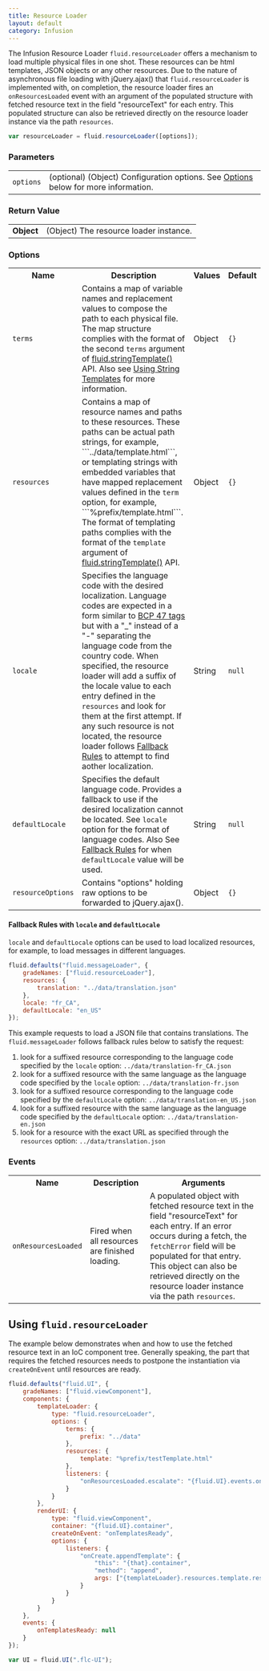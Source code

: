 ```yaml
---
title: Resource Loader
layout: default
category: Infusion
---
```


The Infusion Resource Loader ```fluid.resourceLoader``` offers a mechanism to load multiple physical files in one shot. These resources can be html templates, JSON objects or any other resources. Due to the nature of asynchronous file loading with jQuery.ajax() that ```fluid.resourceLoader``` is implemented with, on completion, the resource loader fires an ```onResourcesLoaded``` event with an argument of the populated structure with fetched resource text in the field "resourceText" for each entry. This populated structure can also be retrieved directly on the resource loader instance via the path ```resources```.

```javascript
var resourceLoader = fluid.resourceLoader([options]);
```

### Parameters ###
<table>
<tr>
    <td><code>options</code></td>
    <td>(optional) (Object) Configuration options. See <a href="#options">Options</a> below for more information.</td>
</tr>
</table>

### Return Value ###

<table>
<tr>
    <td><strong>Object</strong></td>
    <td>(Object) The resource loader instance.</td>
</tr>
</table>

### Options ###

<table>
<tr><th>Name</th><th>Description</th><th>Values</th><th>Default</th></tr>
<tr>
    <td><code>terms</code></td>
    <td>Contains a map of variable names and replacement values to compose the path to each physical file. The map structure complies with the format of the second <code>terms</code> argument of <a href="CoreAPI.html#fluid-stringtemplate-template-terms-">fluid.stringTemplate()</a> API. Also see <a href="./tutorial-usingStringTemplates/UsingStringTemplates.html">Using String Templates</a> for more information.</td>
    <td>Object</td>
    <td><code>{}</code></td>
</tr>
<tr>
    <td><code>resources</code></td>
    <td>Contains a map of resource names and paths to these resources. These paths can be actual path strings, for example, ```../data/template.html```, or templating strings with embedded variables that have mapped replacement values defined in the <code>term</code> option, for example, ```%prefix/template.html```. The format of templating paths complies with the format of the <code>template</code> argument of <a href="CoreAPI.html#fluid-stringtemplate-template-terms-">fluid.stringTemplate()</a> API.</td>
    <td>Object</td>
    <td><code>{}</code></td>
</tr>
<tr>
    <td><code>locale</code></td>
    <td>Specifies the language code with the desired localization. Language codes are expected in a form similar to <a href="https://tools.ietf.org/html/bcp47">BCP 47 tags</a> but with a "_" instead of a "-" separating the language code from the country code. When specified, the resource loader will add a suffix of the locale value to each entry defined in the <code>resources</code> and look for them at the first attempt. If any such resource is not located, the resource loader follows <a href="ResourceLoader.html#fallback-rules-with-locale-and-defaultlocale">Fallback Rules</a> to attempt to find aother localization.</td>
    <td>String</td>
    <td><code>null</code></td>
</tr>
<tr>
    <td><code>defaultLocale</code></td>
    <td>Specifies the default language code. Provides a fallback to use if the desired localization cannot be located. See <code>locale</code> option for the format of language codes. Also See <a href="ResourceLoader.html#fallback-rules-with-locale-and-defaultlocale">Fallback Rules</a> for when <code>defaultLocale</code> value will be used.</td>
    <td>String</td>
    <td><code>null</code></td>
</tr>
<tr>
    <td><code>resourceOptions</code></td>
    <td>Contains "options" holding raw options to be forwarded to jQuery.ajax().</td>
    <td>Object</td>
    <td><code>{}</code></td>
</tr>
</table>

#### Fallback Rules with ```locale``` and ```defaultLocale``` ####

```locale``` and ```defaultLocale``` options can be used to load localized resources, for example, to load messages in different languages.

```javascript
fluid.defaults("fluid.messageLoader", {
    gradeNames: ["fluid.resourceLoader"],
    resources: {
        translation: "../data/translation.json"
    },
    locale: "fr_CA",
    defaultLocale: "en_US"
});
```

This example requests to load a JSON file that contains translations. The ```fluid.messageLoader``` follows fallback rules below to satisfy the request:

1. look for a suffixed resource corresponding to the language code specified by the `locale` option: ```../data/translation-fr_CA.json```
2. look for a suffixed resource with the same language as the language code specified by the `locale` option: ```../data/translation-fr.json```
3. look for a suffixed resource corresponding to the language code specified by the `defaultLocale` option: ```../data/translation-en_US.json```
4. look for a suffixed resource with the same language as the language code specified by the `defaultLocale` option: ```../data/translation-en.json```
5. look for a resource with the exact URL as specified through the ```resources``` option: ```../data/translation.json```

### Events ###
<table>
<tr><th>Name</th><th>Description</th><th>Arguments</th></tr>
<tr>
    <td><code>onResourcesLoaded</code></td>
    <td>Fired when all resources are finished loading.</td>
    <td>A populated object with fetched resource text in the field "resourceText" for each entry. If an error occurs during a fetch, the <code>fetchError</code> field will be populated for that entry. This object can also be retrieved directly on the resource loader instance via the path <code>resources</code>.</td>
</tr>
</table>

## Using ```fluid.resourceLoader``` ##

The example below demonstrates when and how to use the fetched resource text in an IoC component tree. Generally speaking, the part that requires the fetched resources needs to postpone the instantiation via ```createOnEvent``` until resources are ready.

```javascript
fluid.defaults("fluid.UI", {
    gradeNames: ["fluid.viewComponent"],
    components: {
        templateLoader: {
            type: "fluid.resourceLoader",
            options: {
                terms: {
                    prefix: "../data"
                },
                resources: {
                    template: "%prefix/testTemplate.html"
                },
                listeners: {
                    "onResourcesLoaded.escalate": "{fluid.UI}.events.onTemplatesReady"
                }
            }
        },
        renderUI: {
            type: "fluid.viewComponent",
            container: "{fluid.UI}.container",
            createOnEvent: "onTemplatesReady",
            options: {
                listeners: {
                    "onCreate.appendTemplate": {
                        "this": "{that}.container",
                        "method": "append",
                        args: ["{templateLoader}.resources.template.resourceText"]
                    }
                }
            }
        }
    },
    events: {
        onTemplatesReady: null
    }
});

var UI = fluid.UI(".flc-UI");
```
